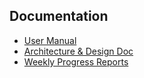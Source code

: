 ## Documentation
- [User Manual](docs/user_manual/user_manual.pdf)
- [Architecture & Design Doc](docs/architecture/architecture.pdf)
- [Weekly Progress Reports](docs/progress/)
